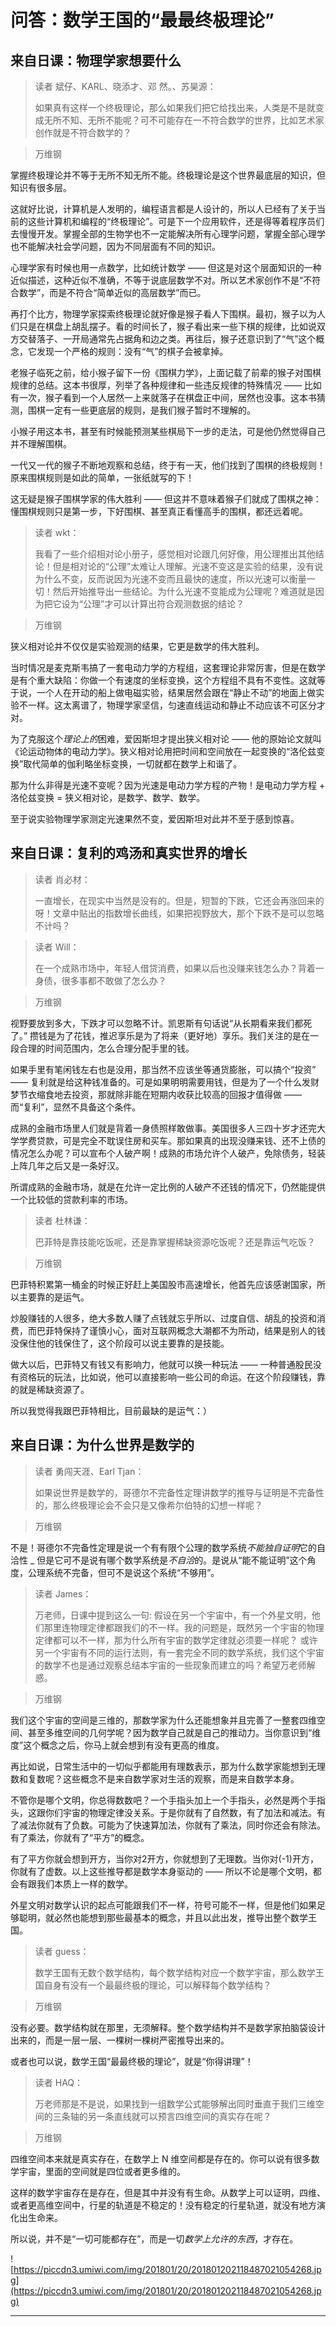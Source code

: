 # 问答：数学王国的“最最终极理论”

## 来自日课：物理学家想要什么

> 读者 斌仔、KARL、晓添才、邓 然。、苏昊源：
> 
> 如果真有这样一个终极理论，那么如果我们把它给找出来，人类是不是就变成无所不知、无所不能呢？可不可能存在一不符合数学的世界，比如艺术家创作就是不符合数学的？

> 万维钢

掌握终极理论并不等于无所不知无所不能。终极理论是这个世界最底层的知识，但知识有很多层。

这就好比说，计算机是人发明的，编程语言都是人设计的，所以人已经有了关于当前的这些计算机和编程的“终极理论”。可是下一个应用软件，还是得等着程序员们去慢慢开发。掌握全部的生物学也不一定能解决所有心理学问题，掌握全部心理学也不能解决社会学问题，因为不同层面有不同的知识。

心理学家有时候也用一点数学，比如统计数学 —— 但这是对这个层面知识的一种近似描述，这种近似不准确，不等于说底层数学不对。所以艺术家创作不是“不符合数学”，而是不符合“简单近似的高层数学”而已。

再打个比方，物理学家探索终极理论就好像是猴子看人下围棋。最初，猴子以为人们只是在棋盘上胡乱摆子。看的时间长了，猴子看出来一些下棋的规律，比如说双方交替落子、一开局通常先占据角和边之类。再往后，猴子还意识到了“气”这个概念，它发现一个严格的规则：没有“气”的棋子会被拿掉。

老猴子临死之前，给小猴子留下一份《围棋力学》，上面记载了前辈的猴子对围棋规律的总结。这本书很厚，列举了各种规律和一些违反规律的特殊情况 —— 比如有一次，猴子看到一个人居然一上来就落子在棋盘正中间，居然也没事。这本书猜测，围棋一定有一些更底层的规则，是我们猴子暂时不理解的。

小猴子用这本书，甚至有时候能预测某些棋局下一步的走法，可是他仍然觉得自己并不理解围棋。

一代又一代的猴子不断地观察和总结，终于有一天，他们找到了围棋的终极规则！原来围棋规则是如此的简单，一张纸就写的下！

这无疑是猴子围棋学家的伟大胜利 —— 但这并不意味着猴子们就成了围棋之神：懂围棋规则只是第一步，下好围棋、甚至真正看懂高手的围棋，都还远着呢。

> 读者 wkt：
> 
> 我看了一些介绍相对论小册子，感觉相对论跟几何好像，用公理推出其他结论！但是相对论的“公理”太难让人理解。光速不变这是实验的结果，没有说为什么不变，反而说因为光速不变而且最快的速度，所以光速可以衡量一切！然后开始推导出一些结论。为什么光速不变能成为公理呢？难道就是因为把它设为“公理”才可以计算出符合观测数据的结论？

> 万维钢

狭义相对论并不仅仅是实验观测的结果，它更是数学的伟大胜利。

当时情况是麦克斯韦搞了一套电动力学的方程组，这套理论非常厉害，但是在数学是有个重大缺陷：你做一个有速度的坐标变换，这个方程组不具有不变性。这就等于说，一个人在开动的船上做电磁实验，结果居然会跟在“静止不动”的地面上做实验不一样。这太离谱了，物理学家坚信，匀速直线运动和静止不动应该不可区分才对。

为了克服这个*理论上的*困难，爱因斯坦才提出狭义相对论 —— 他的原始论文就叫《论运动物体的电动力学》。狭义相对论用把时间和空间放在一起变换的“洛伦兹变换”取代简单的伽利略坐标变换，一切就都在数学上和谐了。

那为什么非得是光速不变呢？因为光速是电动力学方程的产物！是电动力学方程 + 洛伦兹变换 = 狭义相对论，是数学、数学、数学。

至于说实验物理学家测定光速果然不变，爱因斯坦对此并不至于感到惊喜。

## 来自日课：复利的鸡汤和真实世界的增长

> 读者 肖必材：
> 
> 一直增长，在现实中当然是没有的。但是，短暂的下跌，它还会再涨回来的呀！文章中贴出的指数增长曲线，如果把视野放大，那个下跌不是可以忽略不计吗？

> 读者 Will：
> 
> 在一个成熟市场中，年轻人借贷消费，如果以后也没赚来钱怎么办？背着一身债，很多事都不敢做了怎么办？

> 万维钢

视野要放到多大，下跌才可以忽略不计。凯恩斯有句话说“从长期看来我们都死了。” 攒钱是为了花钱，推迟享乐是为了将来（更好地）享乐。我们关注的是在一段合理的时间范围内，怎么合理分配手里的钱。

如果手里有笔闲钱左右也是没用，那当然不应该坐等通货膨胀，可以搞个“投资” —— 复利就是给这种钱准备的。可是如果明明需要用钱，但是为了一个什么发财梦节衣缩食地去投资，那就除非能在短期内收获比较高的回报才值得做 —— 而“复利”，显然不具备这个条件。

成熟的金融市场里人们就是背着一身债照样敢做事。美国很多人三四十岁才还完大学学费贷款，可是完全不耽误住房和买车。那如果真的出现没赚来钱、还不上债的情况怎么办呢？可以宣布个人破产啊！成熟的市场允许个人破产，免除债务，轻装上阵几年之后又是一条好汉。

所谓成熟的金融市场，就是在允许一定比例的人破产不还钱的情况下，仍然能提供一个比较低的贷款利率的市场。

> 读者 杜林谦：
> 
> 巴菲特是靠技能吃饭呢，还是靠掌握稀缺资源吃饭呢？还是靠运气吃饭？

> 万维钢

巴菲特积累第一桶金的时候正好赶上美国股市高速增长，他首先应该感谢国家，所以主要靠的是运气。

炒股赚钱的人很多，绝大多数人赚了点钱就忘乎所以、过度自信、胡乱的投资和消费，而巴菲特保持了谨慎小心，面对互联网概念大潮都不为所动，结果是别人的钱没保住他的钱保住了，这个阶段可以说主要靠的是技能。

做大以后，巴菲特又有钱又有影响力，他就可以换一种玩法 —— 一种普通股民没有资格玩的玩法，比如说，他可以直接影响一些公司的命运。在这个阶段赚钱，靠的就是稀缺资源了。

所以我觉得我跟巴菲特相比，目前最缺的是运气：）

## 来自日课：为什么世界是数学的

> 读者 勇闯天涯、Earl Tjan：
> 
> 如果说世界是数学的，哥德尔不完备性定理讲数学的推导与证明是不完备性的，那么终极理论会不会只是又像希尔伯特的幻想一样呢？

> 万维钢

不是！哥德尔不完备性定理是说一个有有限个公理的数学系统*不能独自证明*它的自洽性 _ 但是它可不是说有哪个数学系统是*不自洽*的。是说从“能不能证明”这个角度，公理系统不完备，但可不是说这个系统“不够用”。

> 读者 James：
> 
> 万老师，日课中提到这么一句: 假设在另一个宇宙中，有一个外星文明，他们那里连物理定律都跟我们的不一样。我的问题是，既然另一个宇宙的物理定律都可以不一样，那为什么所有宇宙的数学定律就必须要一样呢？ 或许另一个宇宙有不同的运行法则，有一套完全不同的数学系统，我们这个宇宙的数学不也是通过观察总结本宇宙的一些现象而建立的吗？希望万老师解惑。

> 万维钢

我们这个宇宙的空间是三维的，那数学家为什么还能想象并且完善了一整套四维空间、甚至多维空间的几何学呢？因为数学自己就是自己的推动力。当你意识到“维度”这个概念之后，你马上就会想到有没有更高的维度。

再比如说，日常生活中的一切似乎都能用有理数表示，那为什么数学家能想到无理数和复数呢？这些概念不是来自数学家对生活的观察，而是来自数学本身。

不管你是哪个文明，你总得数数吧？一个手指头加上一个手指头，必然是两个手指头，这跟你们宇宙的物理定律没关系。于是你就有了自然数，有了加法和减法。有了减法你就有了负数。可能为了快速算加法，你就有了乘法，同时你还会有除法。有了乘法，你就有了“平方”的概念。

有了平方你就会想到开方，当你对2开方，你就想到了无理数。当你对(-1)开方，你就有了虚数。以上这些推导都是数学本身驱动的 —— 所以不论是哪个文明，都会有跟我们本质上一样的数学。

外星文明对数学认识的起点可能跟我们不一样，符号可能不一样，但是他们如果足够聪明，就必然也能想到那些最基本的概念，并且以此出发，推导出整个数学王国。

> 读者 guess：
> 
> 数学王国有无数个数学结构，每个数学结构对应一个数学宇宙，那么数学王国自身有没有一个最最终极的理论，可以解释每个数学结构？

> 万维钢

没有必要。数学结构就在那里，无须解释。整个数学结构并不是数学家拍脑袋设计出来的，而是一层一层、一棵树一棵树严密推导出来的。

或者也可以说，数学王国“最最终极的理论”，就是“你得讲理”！

> 读者 HAQ：
> 
> 万老师那是不是说，如果找到一组数学公式能够解出同时垂直于我们三维空间的三条轴的另一条直线就可以预言四维空间的真实存在呢？

> 万维钢

四维空间本来就是真实存在，在数学上 N 维空间都是存在的。你可以说有很多数学宇宙，里面的空间就是四位或者更多维的。

这样的数学宇宙存在是存在，但是其中并没有有生命。从数学上可以证明，四维、或者更高维空间中，行星的轨道是不稳定的！没有稳定的行星轨道，就没有地方演化出生命来。

所以说，并不是“一切可能都存在”，而是一切*数学上允许的东西*，才存在。

![https://piccdn3.umiwi.com/img/201801/20/201801202118487021054268.jpg](https://piccdn3.umiwi.com/img/201801/20/201801202118487021054268.jpg)

---
